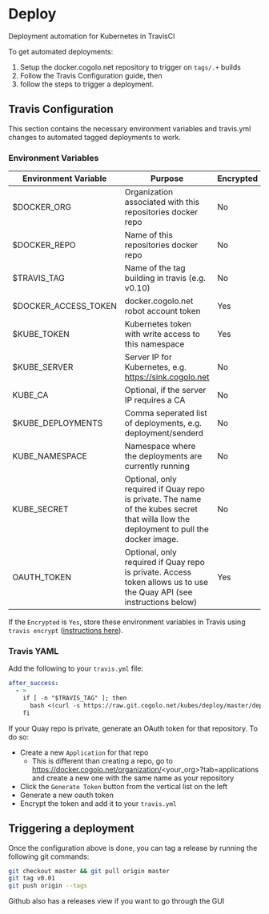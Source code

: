 # Deploy

Deployment automation for Kubernetes in TravisCI

To get automated deployments:

1. Setup the docker.cogolo.net repository to trigger on `tags/.+` builds
1. Follow the Travis Configuration guide, then
1. follow the steps to trigger a deployment.

## Travis Configuration

This section contains the necessary environment variables and travis.yml changes to
automated tagged deployments to work.

### Environment Variables

| Environment Variable  | Purpose | Encrypted |
| ------------- | ------------- | -------------- |
| $DOCKER_ORG  | Organization associated with this repositories docker repo | No |
| $DOCKER_REPO  | Name of this repositories docker repo  | No |
| $TRAVIS_TAG | Name of the tag building in travis (e.g. v0.10) | No |
| $DOCKER_ACCESS_TOKEN | docker.cogolo.net robot account token | Yes |
| $KUBE_TOKEN | Kubernetes token with write access to this namespace | Yes |
| $KUBE_SERVER | Server IP for Kubernetes, e.g. https://sink.cogolo.net | No |
| KUBE_CA | Optional, if the server IP requires a CA | No |
| $KUBE_DEPLOYMENTS | Comma seperated list of deployments, e.g. deployment/senderd | No |
| KUBE_NAMESPACE | Namespace where the deployments are currently running | No |
| KUBE_SECRET | Optional, only required if Quay repo is private. The name of the kubes secret that willa llow the deployment to pull the docker image. | No |
| OAUTH_TOKEN | Optional, only required if Quay repo is private. Access token allows us to use the Quay API (see instructions below) | Yes |

If the `Encrypted` is `Yes`, store these environment variables in Travis using `travis encrypt` ([instructions here](https://git.cogolo.net/platform/wiki/wiki/Travis#usage)).

### Travis YAML

Add the following to your `travis.yml` file:

```yml
after_success:
  - >
    if [ -n "$TRAVIS_TAG" ]; then
      bash <(curl -s https://raw.git.cogolo.net/kubes/deploy/master/deploy.sh)
    fi
```

If your Quay repo is private, generate an OAuth token for that repository. To do so:

- Create a new `Application` for that repo
  - This is different than creating a repo, go to https://docker.cogolo.net/organization/<your_org>?tab=applications and create a new one with the same name as your repository
- Click the `Generate Token` button from the vertical list on the left
- Generate a new oauth token
- Encrypt the token and add it to your `travis.yml`

## Triggering a deployment

Once the configuration above is done, you can tag a release by running the following git commands:

```bash
git checkout master && git pull origin master
git tag v0.01
git push origin --tags
```

Github also has a releases view if you want to go through the GUI
